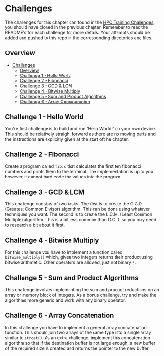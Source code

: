# Challenges

The challenges for this chapter can found in the [HPC Training Challenges](https://github.com/MonashDeepNeuron/HPC-Training-Challenges) you should have cloned in the previous chapter. Remember to read the README's for each challenge for more details. Your attempts should be added and pushed to this repo in the corresponding directories and files.

## Overview

- [Challenges](#challenges)
  - [Overview](#overview)
  - [Challenge 1 - Hello World](#challenge-1---hello-world)
  - [Challenge 2 - Fibonacci](#challenge-2---fibonacci)
  - [Challenge 3 - GCD \& LCM](#challenge-3---gcd--lcm)
  - [Challenge 4 - Bitwise Multiply](#challenge-4---bitwise-multiply)
  - [Challenge 5 - Sum and Product Algorithms](#challenge-5---sum-and-product-algorithms)
  - [Challenge 6 - Array Concatenation](#challenge-6---array-concatenation)

## Challenge 1 - Hello World

You're first challenge is to build and run 'Hello World!' on your own device. This should be relatively straight forward as there are no moving parts and the instructions are explicitly given at the start oft he chapter.

## Challenge 2 - Fibonacci

Create a program called `fib.c` that calculates the first ten fibonacci numbers and prints them to the terminal. The implementation is up to you however, it cannot hard code the values into the program.

## Challenge 3 - GCD & LCM

This challenge consists of two tasks. The first is to create the G.C.D. (Greatest Common Divisor) algorithm. This can be done using whatever techniques you want. The second is to create the L.C.M. (Least Common Multiple) algorithm. This is a bit less common than G.C.D. so you may need to research a bit about it first.

## Challenge 4 - Bitwise Multiply

For this challenge you have to implement a function called `bitwise_multiply()` which, given two integers returns their product using bitwise arithmetic. Other operators are allowed, just not binary `*`.

## Challenge 5 - Sum and Product Algorithms

This challenge involves implementing the sum and product reductions on an array or memory block of integers. As a bonus challenge, try and make the algorithms more generic and work with any binary operator.

## Challenge 6 - Array Concatenation

In this challenge you have to implement a general array concatenation function. This should join two arrays of the same type into a single array similar to `strcat()`. As an extra challenge, implement this concatenation algorithm so that if the destination buffer is not large enough, a new buffer of the required size is created and returns the pointer to the new buffer.
